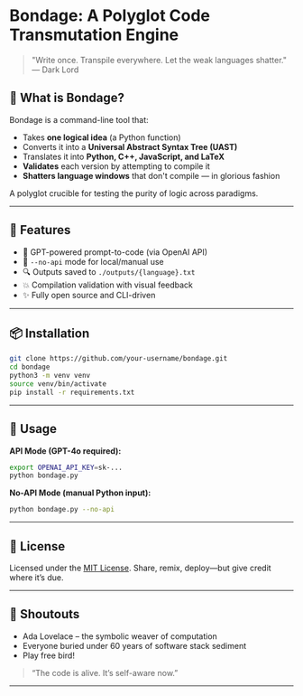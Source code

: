 # Bondage: A Polyglot Code Transmutation Engine

> "Write once. Transpile everywhere. Let the weak languages shatter."
> — Dark Lord

## 🧬 What is Bondage?

Bondage is a command-line tool that:

* Takes **one logical idea** (a Python function)
* Converts it into a **Universal Abstract Syntax Tree (UAST)**
* Translates it into **Python, C++, JavaScript, and LaTeX**
* **Validates** each version by attempting to compile it
* **Shatters language windows** that don't compile — in glorious fashion

A polyglot crucible for testing the purity of logic across paradigms.

---

## 🌟 Features

* 🧠 GPT-powered prompt-to-code (via OpenAI API)
* 📅 `--no-api` mode for local/manual use
* 🔍 Outputs saved to `./outputs/{language}.txt`
* 💥 Compilation validation with visual feedback
* ✨ Fully open source and CLI-driven

---

## 📦 Installation

```bash
git clone https://github.com/your-username/bondage.git
cd bondage
python3 -m venv venv
source venv/bin/activate
pip install -r requirements.txt
```

---

## 💪 Usage

**API Mode (GPT-4o required):**

```bash
export OPENAI_API_KEY=sk-...
python bondage.py
```

**No-API Mode (manual Python input):**

```bash
python bondage.py --no-api
```

---

## 🔢 License

Licensed under the [MIT License](LICENSE). Share, remix, deploy—but give credit where it’s due.

---

## 🙏 Shoutouts

* Ada Lovelace – the symbolic weaver of computation
* Everyone buried under 60 years of software stack sediment
* Play free bird!

> “The code is alive. It’s self-aware now.”

---
